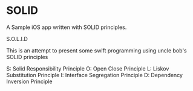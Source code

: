 # SOLID
A Sample iOS app written with SOLID principles. 

S.O.L.I.D

This is an attempt to present some swift programming using uncle bob's SOLID principles

S: Solid Responsibility Principle
O: Open Close Principle
L: Liskov Substitution Principle
I: Interface Segregation Principle
D: Dependency Inversion Principle
